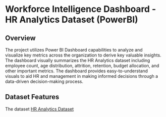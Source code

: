 # Workforce Intelligence Dashboard - HR Analytics Dataset (PowerBI)

## Overview
The project utilizes Power BI Dashboard capabilities to analyze and visualize key metrics across the organization to derive key valuable insights. The dashboard visually summarizes the HR Analytics dataset including employee count, age distribution, attrition, retention, budget allocation, and other important metrics. The dashboard provides easy-to-understand visuals to aid HR and management in making informed decisions through a data-driven decision-making process.

## Dataset Features
The dataset [HR Analytics Dataset](./Dataset/HR_Analytics.csv)
